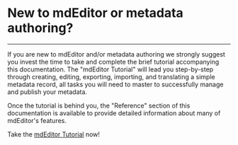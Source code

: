 # New to mdEditor or metadata authoring?

---

If you are new to mdEditor and/or metadata authoring we strongly suggest you invest the time to take and complete the brief tutorial accompanying this documentation.  The "mdEditor Tutorial" will lead you step-by-step through creating, editing, exporting, importing, and translating a simple metadata record, all tasks you will need to master to successfully manage and publish your metadata.

Once the tutorial is behind you, the "Reference" section of this documentation is available to provide detailed information about many of mdEditor's features.

Take the [mdEditor Tutorial](../tutorial/welcome-to-tutorial.md) now!

